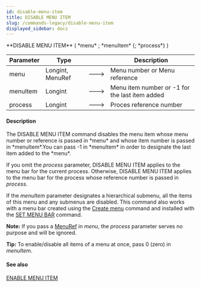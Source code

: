 ```yaml
---
id: disable-menu-item
title: DISABLE MENU ITEM
slug: /commands-legacy/disable-menu-item
displayed_sidebar: docs
---
```


<!--REF #_command_.DISABLE MENU ITEM.Syntax-->**DISABLE MENU ITEM** ( *menu* ; *menuItem* {; *process*} )<!-- END REF-->
<!--REF #_command_.DISABLE MENU ITEM.Params-->
| Parameter | Type |  | Description |
| --- | --- | --- | --- |
| menu | Longint, MenuRef | &#x1F852; | Menu number or Menu reference |
| menuItem | Longint | &#x1F852; | Menu item number or -1 for the last item added |
| process | Longint | &#x1F852; | Proces reference number |

<!-- END REF-->

#### Description 

<!--REF #_command_.DISABLE MENU ITEM.Summary-->The DISABLE MENU ITEM command disables the menu item whose menu number or reference is passed in *menu* and whose item number is passed in *menuItem*.<!-- END REF-->You can pass -1 in *menuItem* in order to designate the last item added to the *menu*.

If you omit the *process* parameter, DISABLE MENU ITEM applies to the menu bar for the current process. Otherwise, DISABLE MENU ITEM applies to the menu bar for the process whose reference number is passed in *process*. 

If the *menuItem* parameter designates a hierarchical submenu, all the items of this menu and any submenus are disabled. This command also works with a menu bar created using the [Create menu](create-menu.md) command and installed with the [SET MENU BAR](set-menu-bar.md) command.

**Note:** If you pass a [MenuRef](# "Unique ID (16-character alphanumeric) of a menu") in *menu*, the *process* parameter serves no purpose and will be ignored.

**Tip:** To enable/disable all items of a menu at once, pass 0 (zero) in *menuItem*.

#### See also 

[ENABLE MENU ITEM](enable-menu-item.md)  